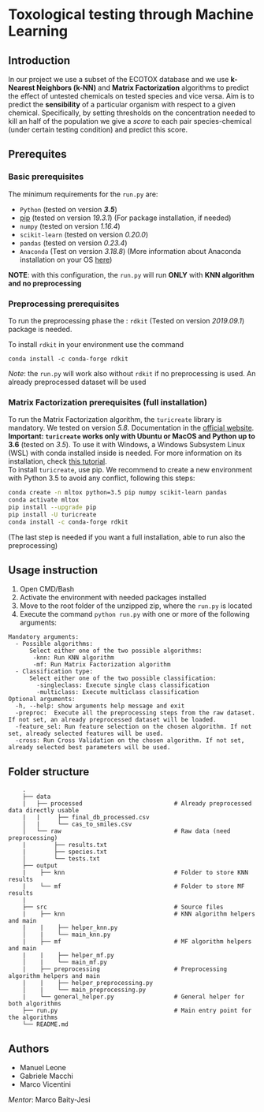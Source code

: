 # Toxological testing through Machine Learning

## Introduction
In our project we use a subset of the ECOTOX database and we use **k-Nearest Neighbors (k-NN)** and **Matrix Factorization** algorithms to predict the effect of untested chemicals on tested species and vice versa. 
Aim is to predict the **sensibility** of a particular organism with respect to a given chemical. Specifically, by setting thresholds on the concentration needed to kill an half of the population we give a *score* to each pair species-chemical (under certain testing condition) and predict this score.

## Prerequites
### Basic prerequisites
The minimum requirements for the `run.py` are:
- `Python` (tested on version **_3.5_**)
- [pip](https://pip.pypa.io/en/stable/) (tested on version *19.3.1*) (For package installation, if needed)
- `numpy` (tested on version *1.16.4*)
- `scikit-learn` (tested on version *0.20.0*)
- `pandas` (tested on version *0.23.4*)
- `Anaconda` (Test on version *3.18.8*) (More information about Anaconda installation on your OS [here](https://docs.anaconda.com/anaconda/install/))

**NOTE**: with this configuration, the `run.py` will run **ONLY** with **KNN algorithm and no preprocessing**

### Preprocessing prerequisites 
To run the preprocessing phase the : `rdkit` (Tested on version *2019.09.1*) package is needed.  

To install `rdkit` in your environment use the command
```bash/CMD
conda install -c conda-forge rdkit

```
*Note*: the `run.py` will work also without `rdkit` if no preprocessing is used. An already preprocessed dataset will be used 

### Matrix Factorization prerequisites (full installation)
To run the Matrix Factorization algorithm, the `turicreate` library is mandatory. We tested on version *5.8*. Documentation in the [official website](https://github.com/apple/turicreate).  
**Important: `turicreate` works only with Ubuntu or MacOS and Python up to 3.6** (tested on *3.5*). To use it with Windows, a Windows Subsystem Linux (WSL) with conda installed inside is needed. For more information on its installation, check [this tutorial](https://github.com/kapsakcj/win10-linux-conda-how-to).  
To install `turicreate`, use pip. We recommend to create a new environment with Python 3.5 to avoid any conflict, following this steps:

```bash
conda create -n mltox python=3.5 pip numpy scikit-learn pandas
conda activate mltox
pip install --upgrade pip
pip install -U turicreate
conda install -c conda-forge rdkit
```
(The last step is needed if you want a full installation, able to run also the preprocessing)

## Usage instruction
1. Open CMD/Bash
2. Activate the environment with needed packages installed
3. Move to the root folder of the unzipped zip, where the `run.py` is located
4. Execute the command ```python run.py``` with one or more of the following arguments:
```
Mandatory arguments:
  - Possible algorithms:
      Select either one of the two possible algorithms:
       -knn: Run KNN algorithm
       -mf: Run Matrix Factorization algorithm
  - Classification type:
      Select either one of the two possible classification:
        -singleclass: Execute single class classification
        -multiclass: Execute multiclass classification
Optional arguments:    
  -h, --help: show arguments help message and exit
  -preproc:  Execute all the preprocessing steps from the raw dataset. If not set, an already preprocessed dataset will be loaded.
  -feature_sel: Run feature selection on the chosen algorithm. If not set, already selected features will be used.   
  -cross: Run Cross Validation on the chosen algorithm. If not set, already selected best parameters will be used.  
```

## Folder structure
```
    .
    ├── data 
    |   ├── processed                          # Already preprocessed data directly usable
    |   |     ├── final_db_processed.csv          
    │   |     └── cas_to_smiles.csv  
    │   └── raw                                # Raw data (need preprocessing)
    |        ├── results.txt 
    |        ├── species.txt 
    │        └── tests.txt 
    ├── output 
    |    ├── knn                               # Folder to store KNN results
    |    └── mf                                # Folder to store MF results
    |    
    ├── src                                    # Source files
    |    ├── knn                               # KNN algorithm helpers and main
    |    |    ├── helper_knn.py          
    │    |    └── main_knn.py
    |    ├── mf                                # MF algorithm helpers and main
    |    |    ├── helper_mf.py          
    │    |    └── main_mf.py
    |    ├── preprocessing                     # Preprocessing algorithm helpers and main
    |    |    ├── helper_preprocessing.py          
    │    |    └── main_preprocessing.py
    |    └── general_helper.py                 # General helper for both algorithms
    ├── run.py                                 # Main entry point for the algorithms
    └── README.md

```
## Authors
- Manuel Leone
- Gabriele Macchi
- Marco Vicentini  

*Mentor*: Marco Baity-Jesi
